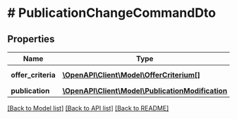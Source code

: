 # # PublicationChangeCommandDto

## Properties

Name | Type | Description | Notes
------------ | ------------- | ------------- | -------------
**offer_criteria** | [**\OpenAPI\Client\Model\OfferCriterium[]**](OfferCriterium.md) | List of offer criteria | [optional]
**publication** | [**\OpenAPI\Client\Model\PublicationModification**](PublicationModification.md) |  | [optional]

[[Back to Model list]](../../README.md#models) [[Back to API list]](../../README.md#endpoints) [[Back to README]](../../README.md)
